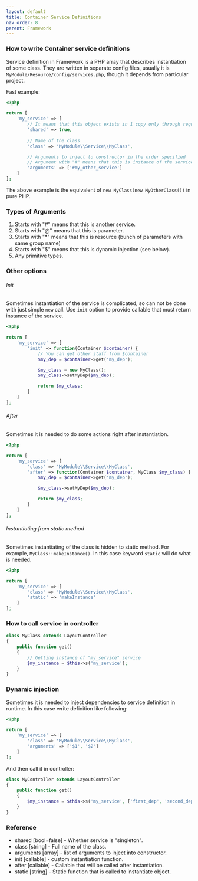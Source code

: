 ```yaml
---
layout: default
title: Container Service Definitions
nav_order: 8
parent: Framework
---
```


### How to write Container service definitions

Service definition in Framework is a PHP array that describes instantiation of some class. They are written in separate config files, usually it is `MyModule/Resource/config/services.php`,
though it depends from particular project.

Fast example:

```php
<?php

return [
    'my_service' => [
        // It means that this object exists in 1 copy only through request
        'shared' => true,
        
        // Name of the class
        'class' => 'MyModule\\Service\\MyClass',

        // Arguments to inject to constructor in the order specified
        // Argument with "#" means that this is instance of the service "my_other_service"
        'arguments' => ['#my_other_service']
    ]
];
```

The above example is the equivalent of `new MyClass(new MyOtherClass())` in pure PHP.

### Types of Arguments

1. Starts with "#" means that this is another service.
1. Starts with "@" means that this is parameter.
1. Starts with "*" means that this is resource (bunch of parameters with same group name)
1. Starts with "$" means that this is dynamic injection (see below).
1. Any primitive types.

### Other options

###### Init

Sometimes instantiation of the service is complicated, so can not be done with just simple `new` call.
Use `init` option to provide callable that must return instance of the service.

```php
<?php

return [
    'my_service' => [
        'init' => function(Container $container) {
            // You can get other staff from $container
            $my_dep = $container->get('my_dep');

            $my_class = new MyClass();
            $my_class->setMyDep($my_dep);

            return $my_class;
        }
    ]
];
```

###### After

Sometimes it is needed to do some actions right after instantiation.

```php
<?php

return [
    'my_service' => [
        'class' => 'MyModule\\Service\\MyClass',
        'after' => function(Container $container, MyClass $my_class) {
            $my_dep = $container->get('my_dep');

            $my_class->setMyDep($my_dep);

            return $my_class;
        }
    ]
];
```

###### Instantiating from static method

Sometimes instantiating of the class is hidden to static method. For example, `MyClass::makeInstance()`.
In this case keyword `static` will do what is needed.

```php
<?php

return [
    'my_service' => [
        'class' => 'MyModule\\Service\\MyClass',
        'static' => 'makeInstance'
    ]
];
```

### How to call service in controller

```php
class MyClass extends LayoutController
{
    public function get()
    {
        // Getting instance of "my_service" service
        $my_instance = $this->s('my_service');
    }
}
```

### Dynamic injection

Sometimes it is needed to inject dependencies to service definition in runtime.
In this case write definition like following:

```php
<?php

return [
    'my_service' => [
        'class' => 'MyModule\\Service\\MyClass',
        'arguments' => ['$1', '$2']
    ]
];
```

And then call it in controller:

```php
class MyController extends LayoutController
{
    public function get()
    {
        $my_instance = $this->s('my_service', ['first_dep', 'second_dep']);
    }
}
```

### Reference

- shared [bool=false] - Whether service is "singleton".
- class [string] - Full name of the class.
- arguments [array] - list of arguments to inject into constructor.
- init [callable] - custom instantiation function.
- after [callable] - Callable that will be called after instantiation.
- static [string] - Static function that is called to instantiate object.